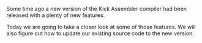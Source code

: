 Some time ago a new version of the Kick Assembler compiler had been released with a plenty of new features.

Today we are going to take a closer look at some of those features.
We will also figure out how to update our existing source code to the new version.